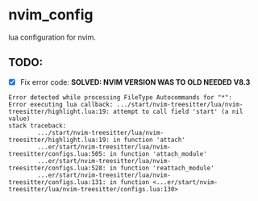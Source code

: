 # nvim_config
lua configuration for nvim.

## TODO:
- [x] Fix error code: **SOLVED: NVIM VERSION WAS TO OLD NEEDED V8.3**
```
Error detected while processing FileType Autocommands for "*":
Error executing lua callback: .../start/nvim-treesitter/lua/nvim-treesitter/highlight.lua:19: attempt to call field 'start' (a nil value)
stack traceback:
        .../start/nvim-treesitter/lua/nvim-treesitter/highlight.lua:19: in function 'attach'
        ...er/start/nvim-treesitter/lua/nvim-treesitter/configs.lua:505: in function 'attach_module'
        ...er/start/nvim-treesitter/lua/nvim-treesitter/configs.lua:528: in function 'reattach_module'
        ...er/start/nvim-treesitter/lua/nvim-treesitter/configs.lua:131: in function <...er/start/nvim-treesitter/lua/nvim-treesitter/configs.lua:130>
```
